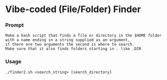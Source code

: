 # Vibe-coded (File/Folder) Finder

### Prompt
```
Make a bash script that finds a file or directory in the $HOME folder with a name ending in a string supplied as an argument,
if there are two arguments the second is where to search.
Make sure that it also finds folders starting in . like .DIR
```

### Usage
`./finder2.sh <search_string> [search_directory]`

